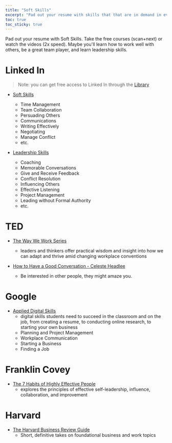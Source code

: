 ```yaml
---
title: "Soft Skills"
excerpt: "Pad out your resume with skills that that are in demand in every industry"
toc: true
toc_sticky: true
---
```


Pad out your resume with Soft Skills.  Take the free courses (scan+next) or watch the videos (2x speed). Maybe you'll learn how to work well with others, be a great team player, and learn leadership skills.

# Linked In
> Note: you can get free access to Linked In through the [Library](../2024-07-01-tools/#calgary-public-library)

- [Soft Skills](https://www.linkedin.com/learning/search?keywords=soft+Skills&upsellOrderOrigin=default_guest_learning&trk=learning-topics_learning-search-bar_search-submit&didUpdateFilters=true&sortBy=RELEVANCE&entityType=LEARNING_PATH)
    - Time Management
    - Team Collaboration
    - Persuading Others
    - Communications
    - Writing Effectively
    - Negotiating
    - Manage Conflict
    - etc.


- [Leadership Skills](https://www.linkedin.com/learning/topics/leadership-skills?upsellOrderOrigin=default_guest_learning&trk=learning-topics_aside-topics&didUpdateFilters=true&sortBy=RELEVANCE&entityType=LEARNING_PATH)
    - Coaching
    - Memorable Conversations
    - Give and Receive Feedback
    - Conflict Resolution
    - Influencing Others
    - Effective Listening
    - Project Management
    - Leading without Formal Authority
    - etc.

# TED
- [The Way We Work Series](https://www.youtube.com/playlist?list=PLOGi5-fAu8bFhSzuOjTmHJwLHUxxIoGr4)
    - leaders and thinkers offer practical wisdom and insight into how we can adapt and thrive amid changing workplace conventions

- [How to Have a Good Conversation - Celeste Headlee](https://www.youtube.com/watch?v=H6n3iNh4XLI)
    - Be interested in other people, they might amaze you.

# Google
- [Applied Digital Skills](https://www.youtube.com/@googlesapplieddigitalskill8678)
    -  digital skills students need to succeed in the classroom and on the job, from creating a resume, to conducting online research, to starting your own business
    - Planning and Project Management
    - Workplace Communication
    - Starting a Business
    - Finding a Job

# Franklin Covey
- [The 7 Habits of Highly Effective People](https://www.franklincovey.com/the-7-habits/)
    - explores the principles of effective self-leadership, influence, collaboration, and improvement

# Harvard
- [The Harvard Business Review Guide](https://www.youtube.com/playlist?list=PLzAU8TPKsJubWRHWvE6KaCZ_Bi0NdDB9C)
    - Short, definitive takes on foundational business and work topics